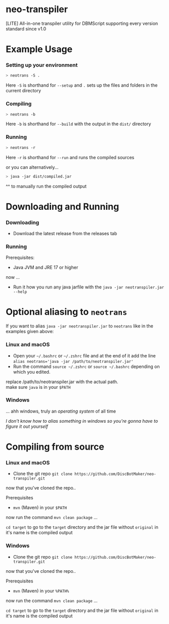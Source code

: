 # neo-transpiler
[LITE] All-in-one transpiler utility for DBMScript supporting every version standard since v1.0

# Example Usage

### Setting up your environment

```sh
> neotrans -S .
```
Here `-S` is shorthand for `--setup` and `.` sets up the files and folders in the current directory

### Compiling

```sh
> neotrans -b
```
Here `-b` is shorthand for `--build` with the output in the `dist/` directory

### Running

```sh
> neotrans -r
```

Here `-r` is shorthand for `--run` and runs the compiled sources

or you can alternatively...<br>

```sh
> java -jar dist/compiled.jar
```
^^ to manually run the compiled output

# Downloading and Running

### Downloading

- Download the latest release from the releases tab

### Running

Prerequisites:
- Java JVM and JRE 17 or higher

now ...

- Run it how you run any java jarfile with the `java -jar neotranspiler.jar --help`


# Optional aliasing to `neotrans`
If you want to alias `java -jar neotranspiler.jar` to `neotrans` like in the examples given above:

### Linux and macOS
- Open your `~/.bashrc` or `~/.zshrc` file and at the end of it add the line `alias neotrans='java -jar /path/to/neotranspiler.jar'`<br>
- Run the command `source ~/.zshrc` or `source ~/.bashrc` depending on which you edited.

replace /path/to/neotranspiler.jar with the actual path.<br>
make sure `java` is in your `$PATH`

### Windows
... ahh windows, truly an *operating system* of all time

*I don't know how to alias something in windows so you're gonna have to figure it out yourself*

# Compiling from source
### Linux and macOS
- Clone the git repo `git clone https://github.com/DiscBotMaker/neo-transpiler.git`

now that you've cloned the repo..

Prerequisites
- `mvn` (Maven) in your `$PATH`

now run the command `mvn clean package` ...

`cd target` to go to the `target` directory and the jar file without `original` in it's name is the compiled output

### Windows

- Clone the git repo `git clone https://github.com/DiscBotMaker/neo-transpiler.git`

now that you've cloned the repo..

Prerequisites
- `mvn` (Maven) in your `%PATH%`

now run the command `mvn clean package` ...

`cd target` to go to the `target` directory and the jar file without `original` in it's name is the compiled output
